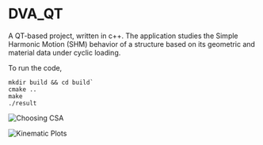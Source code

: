 # DVA_QT

A QT-based project, written in c++. The application studies the Simple Harmonic Motion (SHM) behavior of a structure based on its geometric and material data under cyclic loading.

To run the code, 

```
mkdir build && cd build`
cmake ..
make
./result
```

![Choosing CSA](https://github.com/hariprasadr1hp/structgrid/blob/master/docs/i-section.png)

![Kinematic Plots](https://github.com/hariprasadr1hp/structgrid/blob/master/docs/final-plot.png)

